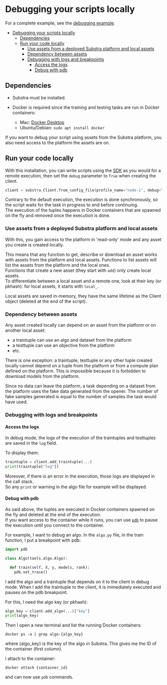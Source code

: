 # Debugging your scripts locally

For a complete example, see the [debugging example](../examples/debugging/README.md).

- [Debugging your scripts locally](#debugging-your-scripts-locally)
  - [Dependencies](#dependencies)
  - [Run your code locally](#run-your-code-locally)
    - [Use assets from a deployed Substra platform and local assets](#use-assets-from-a-deployed-substra-platform-and-local-assets)
    - [Dependency between assets](#dependency-between-assets)
    - [Debugging with logs and breakpoints](#debugging-with-logs-and-breakpoints)
      - [Access the logs](#access-the-logs)
      - [Debug with pdb](#debug-with-pdb)

## Dependencies

- Substra must be installed.

- Docker is required since the training and testing tasks are run in Docker containers:
  - Mac: [Docker Desktop](https://www.docker.com/products/docker-desktop)
  - Ubuntu/Debian: `sudo apt install docker`

If you want to debug your script using assets from the Substra platform, you also need access to the platform the assets are on.


## Run your code locally

With this installation, you can write scripts using the [SDK](../references/sdk.md) as you would for a remote execution, then
set the `debug` parameter to `True` when creating the client.

```python
client = substra.Client.from_config_file(profile_name="node-1", debug=True)
```

Contrary to the default execution, the execution is done synchronously, so the script waits for the task in progress to end before continuing.  
The execution of the tuples happens in Docker containers that are spawned on the fly and removed once the execution is done.

### Use assets from a deployed Substra platform and local assets

With this, you gain access to the platform in 'read-only' mode and any asset you create is created locally.

This means that any function to get, describe or download an asset works with assets from the platform and local assets. Functions to
list assets will list the assets from the platform and the local ones.  
Functions that create a new asset (they start with `add`) only create local assets.  
To differentiate between a local asset and a remote one, look at their key (or pkhash): for local assets, it starts with `local_`.

Local assets are saved in-memory, they have the same lifetime as the Client object (deleted at the end of the script).

### Dependency between assets

Any asset created locally can depend on an asset from the platform or on another local asset:
- a traintuple can use an algo and dataset from the platform
- a testtuple can use an objective from the platform
- etc.

There is one exception: a traintuple, testtuple or any other tuple created locally cannot depend on a tuple from the platform 
or from a compute plan defined on the platform. This is impossible because it is forbidden to download models from the platform.

Since no data can leave the platform, a task depending on a dataset from the platform uses the fake data generated from the opener. The
number of fake samples generated is equal to the number of samples the task would have used.

### Debugging with logs and breakpoints

#### Access the logs

In debug mode, the logs of the execution of the traintuples and testtuples are saved
in the `log` field.

To display them:

```python
traintuple = client.add_traintuple(...)
print(traintuple["log"])
```

Moreover, if there is an error in the execution, those logs are displayed in the call stack.  
So any `print` or warning in the algo file for example will be displayed.

#### Debug with pdb

As said above, the tuples are executed in Docker containers spawned on the fly and deleted at the end of the execution.  
If you want access to the container while it runs, you can use [`pdb`](https://docs.python.org/3.6/library/pdb.html#pdb.set_trace) to pause the execution 
until you connect to the container.

For example, I want to debug an algo. In the `algo.py` file, in the train function, I put a breakpoint with pdb:

```python
import pdb

class Algo(tools.algo.Algo):

  def train(self, X, y, models, rank):
    pdb.set_trace()
```

I add the algo and a traintuple that depends on it to the client in debug mode. When I add the traintuple to the client, it is immediately executed 
and pauses on the pdb breakpoint.

For this, I need the algo key (or pkhash):
```python
algo_key = client.add_algo(...)["key"]
print(algo_key)
```

Then I open a new terminal and list the running Docker containers:
```shell
docker ps -a | grep algo-{algo_key}
```
where {algo_key} is the key of the algo in Substra. This gives me the ID of the
container (first column).

I attach to the container:
```shell
docker attach {container_id}
```

and can now use `pdb` commands.
